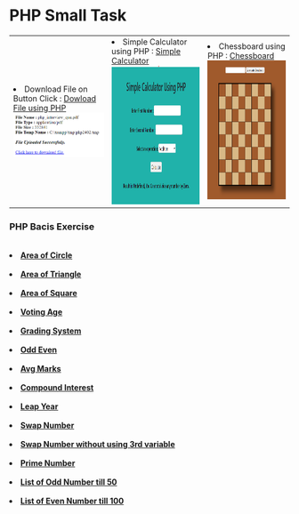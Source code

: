 # PHP Small Task

<table>
  <td>
<li> Download File on Button Click : 
<a href="Download File on Button Click/download.php "> Dowload File using PHP</a><br></li>
<img src="Download File on Button Click/1.png" /> 
  </td>
  <td>
<li> Simple Calculator using PHP : 
<a href="Simple Calculator Using PHP/cal.php"> Simple Calculator</a><br></li>
<img src="Simple Calculator Using PHP/1.png" height="250" width="400" /> 
<br>
  </td>
  <td>
<li> Chessboard using PHP : 
<a href="Chessboard using PHP/chessboard.php"> Chessboard </a><br></li>
<img src="Chessboard using PHP/chessboard.png" height="250" width="300" /> 
<br>
  </td>
</table>


<h3> PHP Bacis Exercise </h3>
<br>
<b><li> <a href="PHP Basic Task/1_area_circle.php"> Area of Circle </a></li></b>
<br>
<b><li> <a href="PHP Basic Task/2_area_triangle.php"> Area of Triangle </a></li></b>
<br>
<b><li> <a href="PHP Basic Task/3_area_square.php"> Area of Square </a></li></b>
<br>
<b><li> <a href="PHP Basic Task/4_voting_age.php"> Voting Age </a></li></b>
<br>
<b><li> <a href="PHP Basic Task/5_grading_system.php"> Grading System </a></li></b>
<br>
<b><li> <a href="PHP Basic Task/6_odd_even.php"> Odd Even </a></li></b>
<br>
<b><li> <a href="PHP Basic Task/7_avg_mark.php"> Avg Marks </a></li></b>
<br>
<b><li> <a href="PHP Basic Task/8_compound_interest.php"> Compound Interest </a></li></b>
<br>
<b><li> <a href="PHP Basic Task/9_leap_year.php"> Leap Year  </a></li></b>
<br>
<b><li> <a href="PHP Basic Task/10_swap_nub.php"> Swap Number </a></li></b>
<br>
<b><li> <a href="PHP Basic Task/11_swap_nub_without.php"> Swap Number without using 3rd variable </a></li></b>
<br>
<b><li> <a href="PHP Basic Task/12_prime_nub.php"> Prime Number </a></li></b>
<br>
<b><li> <a href="PHP Basic Task/13_odd_nub_till_50.php"> List of Odd Number till 50 </a></li></b>
<br>
<b><li> <a href="PHP Basic Task/14_even_nub_till_100.php"> List of Even Number till 100 </a></li></b>
<br>



